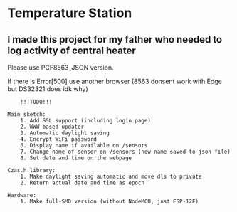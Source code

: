 # Temperature Station  
## I made this project for my father who needed to log activity of central heater  

Please use PCF8563_JSON version.  

If there is Error[500] use another browser (8563 donsent work with Edge but DS32321 does idk why)  
	
		!!!TODO!!!  

	Main sketch:  
		1. Add SSL support (including login page)  
		2. WWW based updater  
		3. Automatic daylight saving  
		4. Encrypt WiFi password   
		6. Display name if available on /sensors  
		7. Change name of sensor on /sensors (new name saved to json file)  
		8. Set date and time on the webpage  

	Czas.h library:  
		1. Make daylight saving automatic and move dls to private  
		2. Return actual date and time as epoch  

	Hardware:   
		1. Make full-SMD version (without NodeMCU, just ESP-12E)  
